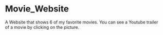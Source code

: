 # Movie_Website

A Website that shows 6 of my favorite movies. You can see a Youtube trailer of a movie by clicking on the picture.
